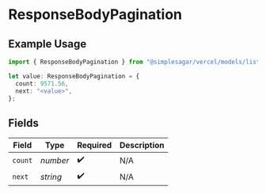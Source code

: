 # ResponseBodyPagination

## Example Usage

```typescript
import { ResponseBodyPagination } from "@simplesagar/vercel/models/listaccessgroupsop.js";

let value: ResponseBodyPagination = {
  count: 9571.56,
  next: "<value>",
};
```

## Fields

| Field              | Type               | Required           | Description        |
| ------------------ | ------------------ | ------------------ | ------------------ |
| `count`            | *number*           | :heavy_check_mark: | N/A                |
| `next`             | *string*           | :heavy_check_mark: | N/A                |
